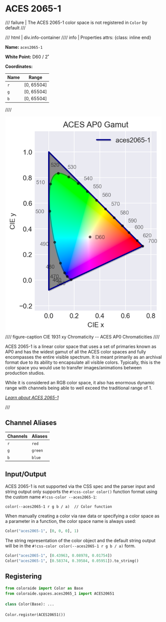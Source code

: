 # ACES 2065-1

/// failure | The ACES 2065-1 color space is not registered in `Color` by default
///

/// html | div.info-container
//// info | Properties
    attrs: {class: inline end}

**Name:** `aces2065-1`

**White Point:** D60 / 2˚

**Coordinates:**

Name | Range
---- | -----
`r`  | [0, 65504]
`g`  | [0, 65504]
`b`  | [0, 65504]
////

![ACES 2065-1](../images/aces2065-1.png)
//// figure-caption
CIE 1931 xy Chromaticity -- ACES AP0 Chromaticities
////

ACES 2065-1 is a linear color space that uses a set of primaries known as AP0 and has the widest gamut of all the ACES
color spaces and fully encompasses the entire visible spectrum. It is meant primarily as an archival format due to its
ability to encapsulate all visible colors. Typically, this is the color space you would use to transfer
images/animations between production studios.

While it is considered an RGB color space, it also has enormous dynamic range with channels being able to well exceed
the traditional range of 1.

_[Learn about ACES 2065-1](https://docs.acescentral.com/#aces-2065-1)_

///

## Channel Aliases

Channels | Aliases
-------- | -------
`r`      | `red`
`g`      | `green`
`b`      | `blue`

## Input/Output

ACES 2065-1 is not supported via the CSS spec and the parser input and string output only supports the
`#!css-color color()` function format using the custom name `#!css-color --aces2065-1`:

```css-color
color(--aces2065-1 r g b / a)  // Color function
```

When manually creating a color via raw data or specifying a color space as a parameter in a function, the color
space name is always used:

```py
Color("aces2065-1", [0, 0, 0], 1)
```

The string representation of the color object and the default string output will be in the
`#!css-color color(--aces2065-1 r g b / a)` form.

```py play
Color("aces2065-1", [0.43963, 0.08978, 0.01754])
Color("aces2065-1", [0.58374, 0.39584, 0.05951]).to_string()
```

## Registering

```py
from coloraide import Color as Base
from coloraide.spaces.aces2065_1 import ACES20651

class Color(Base): ...

Color.register(ACES20651())
```
